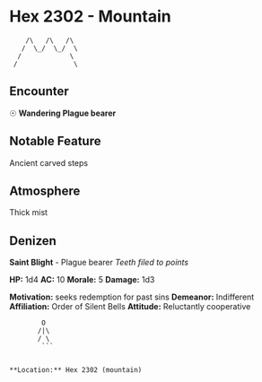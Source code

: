 # Hex 2302 - Mountain
```
    /\   /\   /\
   /  \_/  \_/  \
  /            \
 /              \
```

## Encounter

☉ **Wandering Plague bearer**

## Notable Feature

Ancient carved steps

## Atmosphere

Thick mist

## Denizen

**Saint Blight** - Plague bearer
*Teeth filed to points*

**HP:** 1d4 **AC:** 10 **Morale:** 5
**Damage:** 1d3

**Motivation:** seeks redemption for past sins
**Demeanor:** Indifferent
**Affiliation:** Order of Silent Bells
**Attitude:** Reluctantly cooperative

```
        O
       /|\
       / \
        ```


**Location:** Hex 2302 (mountain)
